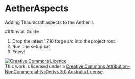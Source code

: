 # AetherAspects
Adding Thaumcraft aspects to the Aether II.

###Install Guide
1. Drop the latest 1.7.10 forge src into the project root.
2. Run The setup.bat
3. Enjoy!

<a rel="license" href="http://creativecommons.org/licenses/by-nc-nd/3.0/au/"><img alt="Creative Commons Licence" style="border-width:0" src="https://i.creativecommons.org/l/by-nc-nd/3.0/au/88x31.png" /></a><br />This work is licensed under a <a rel="license" href="http://creativecommons.org/licenses/by-nc-nd/3.0/au/">Creative Commons Attribution-NonCommercial-NoDerivs 3.0 Australia License</a>.

